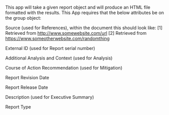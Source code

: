 This app will take a given report object and will produce an HTML file formatted with the results. This App requires that the below attributes be on the group object:

Source (used for References), within the document this should look like:
[1] Retrieved from http://www.somewebsite.com/url
[2] Retrieved from https://www.someotherwebsite.com/randomthing

External ID (used for Report serial number)

Additional Analysis and Context (used for Analysis)

Course of Action Recommendation (used for Mitigation)

Report Revision Date

Report Release Date

Description (used for Executive Summary)

Report Type 